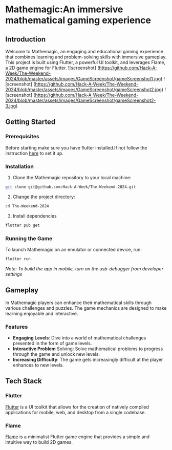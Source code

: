 # Mathemagic:An immersive mathematical gaming experience

## Introduction 
Welcome to Mathemagic, an engaging and educational gaming experience that combines learning and problem-solving skills with immersive gameplay. This project is built using Flutter, a powerful UI toolkit, and leverages Flame, a 2D game engine for Flutter.
![screenshot] (https://github.com/Hack-A-Week/The-Weekend-2024/blob/master/assets/images/GameScreenshot/gameScreenshot1.jpg)
![screenshot] (https://github.com/Hack-A-Week/The-Weekend-2024/blob/master/assets/images/GameScreenshot/gameScreenshot2.jpg)
![screenshot] (https://github.com/Hack-A-Week/The-Weekend-2024/blob/master/assets/images/GameScreenshot/gameScreenshot2-3.jpg)

## Getting Started 
### Prerequisites
Before starting make sure you have flutter installed.If not follow the instruction [here](https://docs.flutter.dev/get-started/install) to set it up.

### Installation 
1. Clone the Mathemagic repository to your local machine:
```bash
git clone git@github.com:Hack-A-Week/The-Weekend-2024.git
```
2. Change the project directory:
```bash
cd The-Weekend-2024
```
3. Install dependencies
```bash
flutter pub get
```
### Running the Game

To launch Mathemagic on an emulator or connected device, run:

```bash
flutter run
```
*Note: To build the app in mobile, turn on the usb-debugger from developer settings*

## Gameplay 
In Mathemagic players can enhance their mathematical skills through various challenges and puzzles. The game mechanics are designed to make learning enjoyable and interactive.

### Features 
- **Engaging Levels**: Dive into a world of mathematical challenges presented in the form of game levels.
- **Interactive Problem** Solving: Solve mathematical problems to progress through the game and unlock new levels.
- **Increasing Difficulty**: The game gets increasingly difficult at the player enhances to new levels.

## Tech Stack
### Flutter
[Flutter](https://flutter.dev/) is a UI toolkit that allows for the creation of natively compiled applications for mobile, web, and desktop from a single codebase.
### Flame
[Flame](https://flame-engine.org/) is a minimalist Flutter game engine that provides a simple and intuitive way to build 2D games.